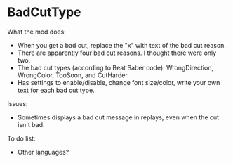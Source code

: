 # BadCutType
What the mod does:
- When you get a bad cut, replace the "x" with text of the bad cut reason.
- There are apparently four bad cut reasons. I thought there were only two.
- The bad cut types (according to Beat Saber code): WrongDirection, WrongColor, TooSoon, and CutHarder.
- Has settings to enable/disable, change font size/color, write your own text for each bad cut type.

Issues:
- Sometimes displays a bad cut message in replays, even when the cut isn't bad.

To do list:
- Other languages?
